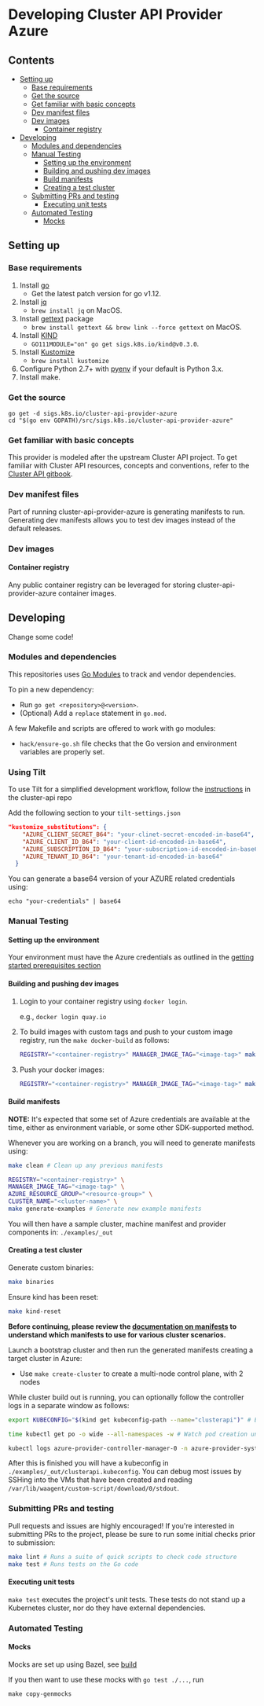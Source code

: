 # Developing Cluster API Provider Azure <!-- omit in toc -->

## Contents <!-- omit in toc -->

<!-- Below is generated using VSCode yzhang.markdown-all-in-one >

<!-- TOC depthFrom:2 -->

- [Setting up](#setting-up)
  - [Base requirements](#base-requirements)
  - [Get the source](#get-the-source)
  - [Get familiar with basic concepts](#get-familiar-with-basic-concepts)
  - [Dev manifest files](#dev-manifest-files)
  - [Dev images](#dev-images)
    - [Container registry](#container-registry)
- [Developing](#developing)
  - [Modules and dependencies](#modules-and-dependencies)
  - [Manual Testing](#manual-testing)
    - [Setting up the environment](#setting-up-the-environment)
    - [Building and pushing dev images](#building-and-pushing-dev-images)
    - [Build manifests](#build-manifests)
    - [Creating a test cluster](#creating-a-test-cluster)
  - [Submitting PRs and testing](#submitting-prs-and-testing)
    - [Executing unit tests](#executing-unit-tests)
  - [Automated Testing](#automated-testing)
    - [Mocks](#mocks)

<!-- /TOC -->

## Setting up

### Base requirements

1. Install [go][go]
   - Get the latest patch version for go v1.12.
2. Install [jq][jq]
   - `brew install jq` on MacOS.
3. Install [gettext][gettext] package
   - `brew install gettext && brew link --force gettext` on MacOS.
4. Install [KIND][kind]
   - `GO111MODULE="on" go get sigs.k8s.io/kind@v0.3.0`.
5. Install [Kustomize][kustomize]
   - `brew install kustomize`
6. Configure Python 2.7+ with [pyenv][pyenv] if your default is Python 3.x.
7. Install make.

[go]: https://golang.org/doc/install

### Get the source

```shell
go get -d sigs.k8s.io/cluster-api-provider-azure
cd "$(go env GOPATH)/src/sigs.k8s.io/cluster-api-provider-azure"
```

### Get familiar with basic concepts

This provider is modeled after the upstream Cluster API project. To get familiar
with Cluster API resources, concepts and conventions, refer to the [Cluster API gitbook](https://kubernetes-sigs.github.io/cluster-api/).

### Dev manifest files

Part of running cluster-api-provider-azure is generating manifests to run.
Generating dev manifests allows you to test dev images instead of the default
releases.

### Dev images

#### Container registry

Any public container registry can be leveraged for storing cluster-api-provider-azure container images.

## Developing

Change some code!

### Modules and dependencies

This repositories uses [Go Modules](https://github.com/golang/go/wiki/Modules) to track and vendor dependencies.

To pin a new dependency:

- Run `go get <repository>@<version>`.
- (Optional) Add a `replace` statement in `go.mod`.

A few Makefile and scripts are offered to work with go modules:

- `hack/ensure-go.sh` file checks that the Go version and environment variables are properly set.

### Using Tilt

To use Tilt for a simplified development workflow, follow the [instructions](https://github.com/kubernetes-sigs/cluster-api/blob/master/docs/book/src/developer/tilt.md) in the cluster-api repo

Add the following section to your `tilt-settings.json`

```json
"kustomize_substitutions": {
    "AZURE_CLIENT_SECRET_B64": "your-clinet-secret-encoded-in-base64",
    "AZURE_CLIENT_ID_B64": "your-client-id-encoded-in-base64",
    "AZURE_SUBSCRIPTION_ID_B64": "your-subscription-id-encoded-in-base64",
    "AZURE_TENANT_ID_B64": "your-tenant-id-encoded-in-base64"
  }
```

You can generate a base64 version of your AZURE related credentials using:

```shell
echo "your-credentials" | base64
```

### Manual Testing

#### Setting up the environment

Your environment must have the Azure credentials as outlined in the [getting
started prerequisites section](./getting-started.md#Prerequisites)

#### Building and pushing dev images

1. Login to your container registry using `docker login`.

   e.g., `docker login quay.io`

2. To build images with custom tags and push to your custom image registry,
   run the `make docker-build` as follows:

   ```bash
   REGISTRY="<container-registry>" MANAGER_IMAGE_TAG="<image-tag>" make docker-build
   ```

3. Push your docker images:
   ```bash
   REGISTRY="<container-registry>" MANAGER_IMAGE_TAG="<image-tag>" make docker-push
   ```

#### Build manifests

**NOTE:** It's expected that some set of Azure credentials are available at the time, either
as environment variable, or some other SDK-supported method.

Whenever you are working on a branch, you will need to generate manifests
using:

```bash
make clean # Clean up any previous manifests

REGISTRY="<container-registry>" \
MANAGER_IMAGE_TAG="<image-tag>" \
AZURE_RESOURCE_GROUP="<resource-group>" \
CLUSTER_NAME="<cluster-name>" \
make generate-examples # Generate new example manifests
```

You will then have a sample cluster, machine manifest and provider components in:
`./examples/_out`

#### Creating a test cluster

Generate custom binaries:

```bash
make binaries
```

Ensure kind has been reset:

```bash
make kind-reset
```

**Before continuing, please review the [documentation on manifests][manifests] to understand which manifests to use for various cluster scenarios.**

Launch a bootstrap cluster and then run the generated manifests creating a target cluster in Azure:

- Use `make create-cluster` to create a multi-node control plane, with 2 nodes

While cluster build out is running, you can optionally follow the controller logs in a separate window as follows:

```bash
export KUBECONFIG="$(kind get kubeconfig-path --name="clusterapi")" # Export the kind kubeconfig

time kubectl get po -o wide --all-namespaces -w # Watch pod creation until azure-provider-controller-manager-0 is available

kubectl logs azure-provider-controller-manager-0 -n azure-provider-system -f # Follow the controller logs
```

After this is finished you will have a kubeconfig in `./examples/_out/clusterapi.kubeconfig`.
You can debug most issues by SSHing into the VMs that have been created and
reading `/var/lib/waagent/custom-script/download/0/stdout`.

### Submitting PRs and testing

Pull requests and issues are highly encouraged!
If you're interested in submitting PRs to the project, please be sure to run some initial checks prior to submission:

```bash
make lint # Runs a suite of quick scripts to check code structure
make test # Runs tests on the Go code
```

#### Executing unit tests

`make test` executes the project's unit tests. These tests do not stand up a
Kubernetes cluster, nor do they have external dependencies.

### Automated Testing

#### Mocks

Mocks are set up using Bazel, see [build](../../build)

If you then want to use these mocks with `go test ./...`, run

`make copy-genmocks`

<!-- References -->

[jq]: https://stedolan.github.io/jq/download/
[image_pull_secrets]: https://kubernetes.io/docs/concepts/containers/images/#specifying-imagepullsecrets-on-a-pod
[gettext]: https://www.gnu.org/software/gettext/
[kind]: https://sigs.k8s.io/kind
[azure_cli]: https://docs.microsoft.com/en-us/cli/azure/install-azure-cli?view=azure-cli-latest
[manifests]: /docs/manifests.md
[pyenv]: https://github.com/pyenv/pyenv
[kustomize]: https://github.com/kubernetes-sigs/kustomize
